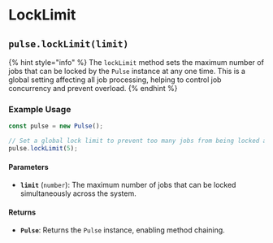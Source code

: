 # LockLimit



## `pulse.lockLimit(limit)`

{% hint style="info" %}
The `lockLimit` method sets the maximum number of jobs that can be locked by the `Pulse` instance at any one time. This is a global setting affecting all job processing, helping to control job concurrency and prevent overload.
{% endhint %}

### Example Usage

```typescript
const pulse = new Pulse();

// Set a global lock limit to prevent too many jobs from being locked at the same time
pulse.lockLimit(5);
```



#### Parameters

* **`limit`** (`number`): The maximum number of jobs that can be locked simultaneously across the system.

#### Returns

* **`Pulse`**: Returns the `Pulse` instance, enabling method chaining.



